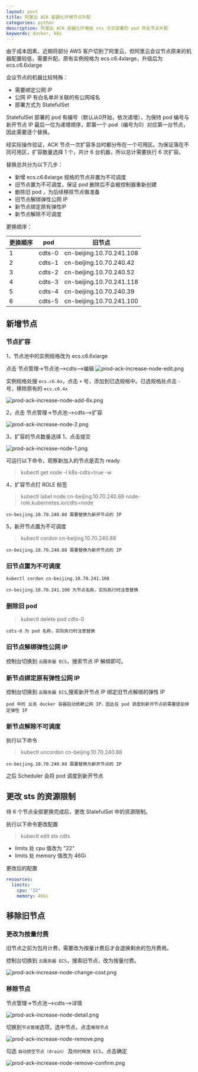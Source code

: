 ```yaml
---
layout: post
title: 阿里云 ACK 容器化环境节点升配
categories: python
description: 阿里云 ACK 容器化环境给 sts 方式部署的 pod 所在节点升配
keywords: docker, k8s
---
```


  由于成本因素，近期将部分 AWS 客户切到了阿里云，但阿里云会议节点原来的机器配置较低，需要升配。原有实例规格为 ecs.c6.4xlarge，升级后为 ecs.c6.6xlarge
  
  会议节点的机器比较特殊：
  
  - 需要绑定公网 IP
  - 公网 IP 有白名单并关联的有公网域名
  - 部署方式为 StatefulSet

StatefulSet 部署的 pod 有编号（默认从0开始，依次递增），为保持 pod 编号与新开节点 IP 最后一位为递增顺序，即第一个 pod（编号为0）对应第一台节点，因此需要逐个替换。

经实际操作验证，ACK 节点一次扩容多台时都分布在一个可用区。为保证落在不同可用区，扩容数量选择 1 个，共计 6 台机器，所以总计需要执行 6 次扩容。

替换总共分为以下几步：

- 新增 ecs.c6.6xlarge 规格的节点并置为不可调度
- 旧节点置为不可调度，保证 pod 删除后不会被控制器重新创建
- 删除旧 pod ，为后续移除节点做准备
- 旧节点解绑弹性公网 IP
- 新节点绑定原有弹性IP
- 新节点解除不可调度


更换顺序：

| 更换顺序   | pod    | 旧节点                       |
|--------|--------|---------------------------|
| 1      | cdts-0 | cn-beijing.10.70.241.108  |
| 2      | cdts-1 | cn-beijing.10.70.240.42   |
| 3      | cdts-2 | cn-beijing.10.70.240.52   |
| 4      | cdts-3 | cn-beijing.10.70.241.118  |
| 5      | cdts-4 | cn-beijing.10.70.240.39   |
| 6      | cdts-5 | cn-beijing.10.70.241.100  |

## 新增节点

### 节点扩容

1，节点池中的实例规格改为 ecs.c6.6xlarge

点击 节点管理→节点池-->cdts-->编辑
![prod-ack-increase-node-edit.png](https://i.loli.net/2021/08/02/hIupwO9BbEXA3YH.png)

实例规格处搜 `ecs.c6.6x`，点击 `+` 号，添加到已选规格中。已选规格处点击 `-` 号，移除原有的 `ecs.c6.4x`

![prod-ack-increase-node-add-6x.png](https://i.loli.net/2021/08/02/VxvENYd3kFUonJ9.png)


2，点击 节点管理→节点池-->cdts-->扩容

![prod-ack-increase-node-2.png](https://i.loli.net/2021/08/02/qa6bXGUhdP4JNLS.png)

3，扩容的节点数量选择 1，点击提交

![prod-ack-increase-node-1.png](https://i.loli.net/2021/08/02/rIKBAMPFueTlnQ6.png)

可运行以下命令，观察新加入的节点是否为 ready

> kubectl get node -l k8s-cdts=true -w

4，扩容节点打 ROLE 标签

> kubectl label node cn-beijing.10.70.240.88 node-role.kubernetes.io/cdts=node

```plain
cn-beijing.10.70.240.88 需要替换为新开节点的 IP
```

5，新开节点置为不可调度

> kubectl cordon cn-beijing.10.70.240.88

```plain
cn-beijing.10.70.240.88 需要替换为新开节点的 IP
```


### 旧节点置为不可调度

```shell
kubectl cordon cn-beijing.10.70.241.108
```

```plain
cn-beijing.10.70.241.108 为节点名称，实际执行时注意替换
```

### 删除旧 pod

> kubectl delete pod cdts-0

```plain
cdts-0 为 pod 名称，实际执行时注意替换
```

### 旧节点解绑弹性公网 IP

控制台切换到 `云服务器 ECS`，搜索节点 IP 解绑即可。

### 新节点绑定原有弹性公网 IP

控制台切换到 `云服务器 ECS`,搜索新开节点 IP 绑定旧节点解绑的弹性 IP

```plain
pod 中的 业务 docker 容器启动依赖公网 IP，因此在 pod 调度到新开节点前需要提前绑定弹性 IP
```

### 新节点解除不可调度

执行以下命令

> kubectl uncordon cn-beijing.10.70.240.88

```plain
cn-beijing.10.70.240.88 需要替换为新开节点的 IP
```

之后 Scheduler 会将 pod 调度到新开节点

## 更改 sts 的资源限制

待 6 个节点全部更换完成后，更改 StatefulSet 中的资源限制。

执行以下命令更改配置

> kubectl edit sts cdts

 - limits 处 cpu 值改为 "22"
 - limits 处 memory 值改为 46Gi

更改后的配置

```yaml
resources:
  limits:
    cpu: "22"
    memory: 46Gi
```


## 移除旧节点

### 更改为按量付费

旧节点之前为包月计费，需要改为按量计费后才会退换剩余的包月费用。

控制台切换到 `云服务器 ECS`，搜索旧节点，改为按量付费。

![prod-ack-increase-node-change-cost.png](https://i.loli.net/2021/08/02/UXzkj9LJ6tZfEoR.png)

### 移除节点

节点管理→节点池-->cdts-->详情

![prod-ack-increase-node-detail.png](https://i.loli.net/2021/08/02/rmBd6sSkpziTRJ5.png)

切换到`节点管理`选项，选中节点，点击`移除节点`

![prod-ack-increase-node-remove.png](https://i.loli.net/2021/08/02/WyocGKZhbux8aS3.png)

勾选 `自动排空节点（drain）` 及`同时释放 ECS`，点击确定

![prod-ack-increase-node-remove-confirm.png](https://i.loli.net/2021/08/02/KfsAJYe4o2hBOw1.png)

